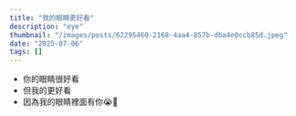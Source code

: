 ```yaml
---
title: "我的眼睛更好看"
description: "eye"
thumbnail: "/images/posts/62295460-2168-4aa4-857b-dba4e0ccb85d.jpeg"
date: "2025-07-06"
tags: []
---
```

- 你的眼睛很好看
- 但我的更好看
- 因為我的眼睛裡面有你😭🫵
